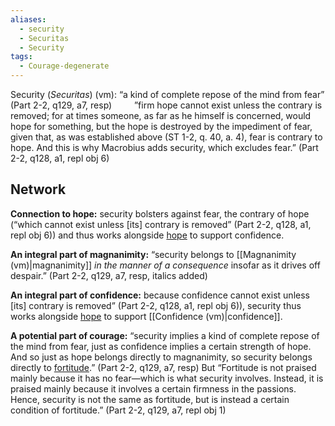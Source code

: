 ```yaml
---
aliases:
  - security
  - Securitas
  - Security
tags:
  - Courage-degenerate
---
```

Security (*Securitas*) (vm): “a kind of complete repose of the mind from fear” (Part 2-2, q129, a7, resp)
$\qquad$”firm hope cannot exist unless the contrary is removed; for at times someone, as far as he himself is concerned, would hope for something, but the hope is destroyed by the impediment of fear, given that, as was established above (ST 1-2, q. 40, a. 4), fear is contrary to hope. And this is why Macrobius adds security, which excludes fear.” (Part 2-2, q128, a1, repl obj 6)

## Network
**Connection to hope:** security bolsters against fear, the contrary of hope (“which cannot exist unless \[its] contrary is removed” (Part 2-2, q128, a1, repl obj 6)) and thus works alongside [hope](obsidian://open?vault=Obsidian&file=VGBF%20Network%2FTheological%20Virtues%2FHope%20(vt)) to support confidence.

**An integral part of magnanimity:** “security belongs to [[Magnanimity (vm)|magnanimity]] *in the manner of a consequence* insofar as it drives off despair.” (Part 2-2, q129, a7, resp, italics added)

**An integral part of confidence:** because confidence cannot exist unless \[its] contrary is removed” (Part 2-2, q128, a1, repl obj 6)), security thus works alongside [hope](obsidian://open?vault=Obsidian&file=VGBF%20Network%2FTheological%20Virtues%2FHope%20(vt)) to support [[Confidence (vm)|confidence]].

**A potential part of courage:** “security implies a kind of complete repose of the mind from fear, just as confidence implies a certain strength of hope. And so just as hope belongs directly to magnanimity, so security belongs directly to [fortitude](obsidian://open?vault=Obsidian&file=VGBF%20Network%2FCardinal%20Virtues%2FCourage%20(vm)).” (Part 2-2, q129, a7, resp) But “Fortitude is not praised mainly because it has no fear—which is what security involves. Instead, it is praised mainly because it involves a certain firmness in the passions. Hence, security is not the same as fortitude, but is instead a certain condition of fortitude.” (Part 2-2, q129, a7, repl obj 1)

